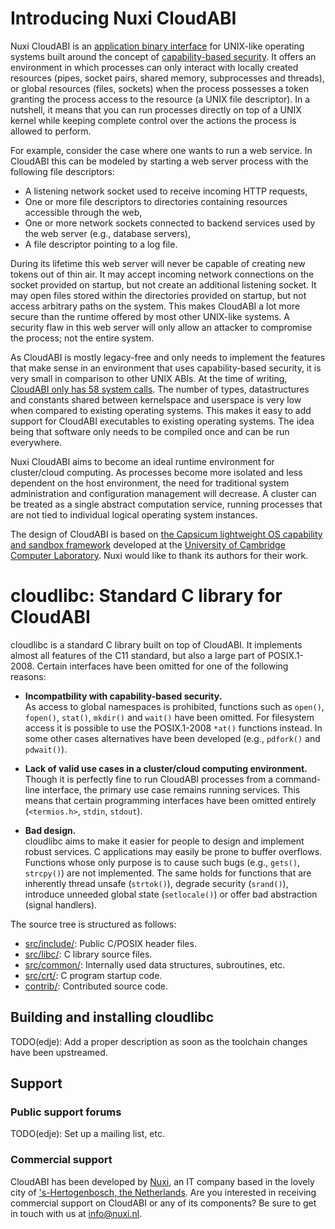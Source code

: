 # Introducing Nuxi CloudABI
Nuxi CloudABI is an
[application binary interface](http://en.wikipedia.org/wiki/Application_binary_interface)
for UNIX-like operating systems built around the concept of
[capability-based security](http://en.wikipedia.org/wiki/Capability-based_security).
It offers an environment in which processes can only interact with
locally created resources (pipes, socket pairs, shared memory,
subprocesses and threads), or global resources (files, sockets) when the
process possesses a token granting the process access to the resource (a
UNIX file descriptor). In a nutshell, it means that you can run
processes directly on top of a UNIX kernel while keeping complete
control over the actions the process is allowed to perform.

For example, consider the case where one wants to run a web service. In
CloudABI this can be modeled by starting a web server process with the
following file descriptors:

* A listening network socket used to receive incoming HTTP requests,
* One or more file descriptors to directories containing resources
  accessible through the web,
* One or more network sockets connected to backend services used by the
  web server (e.g., database servers),
* A file descriptor pointing to a log file.

During its lifetime this web server will never be capable of creating
new tokens out of thin air. It may accept incoming network connections
on the socket provided on startup, but not create an additional
listening socket. It may open files stored within the directories
provided on startup, but not access arbitrary paths on the system. This
makes CloudABI a lot more secure than the runtime offered by most other
UNIX-like systems. A security flaw in this web server will only allow an
attacker to compromise the process; not the entire system.

As CloudABI is mostly legacy-free and only needs to implement the
features that make sense in an environment that uses capability-based
security, it is very small in comparison to other UNIX ABIs. At the time
of writing, [CloudABI only has 58 system calls](src/common/syscalllist.h).
The number of types, datastructures and constants shared between
kernelspace and userspace is very low when compared to existing
operating systems. This makes it easy to add support for CloudABI
executables to existing operating systems. The idea being that software
only needs to be compiled once and can be run everywhere.

Nuxi CloudABI aims to become an ideal runtime environment for
cluster/cloud computing. As processes become more isolated and less
dependent on the host environment, the need for traditional system
administration and configuration management will decrease. A cluster can
be treated as a single abstract computation service, running processes
that are not tied to individual logical operating system instances.

The design of CloudABI is based on
[the Capsicum lightweight OS capability and sandbox framework](http://www.cl.cam.ac.uk/research/security/capsicum/)
developed at the
[University of Cambridge Computer Laboratory](http://www.cl.cam.ac.uk/).
Nuxi would like to thank its authors for their work.

# cloudlibc: Standard C library for CloudABI

cloudlibc is a standard C library built on top of CloudABI. It
implements almost all features of the C11 standard, but also a large
part of POSIX.1-2008. Certain interfaces have been omitted for one of
the following reasons:

* **Incompatbility with capability-based security.** <br/>
  As access to global namespaces is prohibited, functions such as
  `open()`, `fopen()`, `stat()`, `mkdir()` and `wait()` have been
  omitted. For filesystem access it is possible to use the POSIX.1-2008
  `*at()` functions instead. In some other cases alternatives have been
  developed (e.g., `pdfork()` and `pdwait()`).

* **Lack of valid use cases in a cluster/cloud computing environment.** <br/>
  Though it is perfectly fine to run CloudABI processes from a
  command-line interface, the primary use case remains running services.
  This means that certain programming interfaces have been omitted
  entirely (`<termios.h>`, `stdin`, `stdout`).

* **Bad design.** <br/>
  cloudlibc aims to make it easier for people to design and implement
  robust services. C applications may easily be prone to buffer
  overflows. Functions whose only purpose is to cause such bugs (e.g.,
  `gets()`, `strcpy()`) are not implemented. The same holds for
  functions that are inherently thread unsafe (`strtok()`), degrade
  security (`srand()`), introduce unneeded global state (`setlocale()`)
  or offer bad abstraction (signal handlers).

The source tree is structured as follows:

* [src/include/](src/include): Public C/POSIX header files.
* [src/libc/](src/libc): C library source files.
* [src/common/](src/common): Internally used data structures, subroutines, etc.
* [src/crt/](src/crt): C program startup code.
* [contrib/](contrib): Contributed source code.

## Building and installing cloudlibc

TODO(edje): Add a proper description as soon as the toolchain changes
have been upstreamed.

## Support

### Public support forums

TODO(edje): Set up a mailing list, etc.

### Commercial support

CloudABI has been developed by [Nuxi](https://nuxi.nl/), an IT company
based in the lovely city of
['s-Hertogenbosch, the Netherlands](http://en.wikipedia.org/wiki/%27s-Hertogenbosch).
Are you interested in receiving commercial support on CloudABI or any of
its components? Be sure to get in touch with us at info@nuxi.nl.
